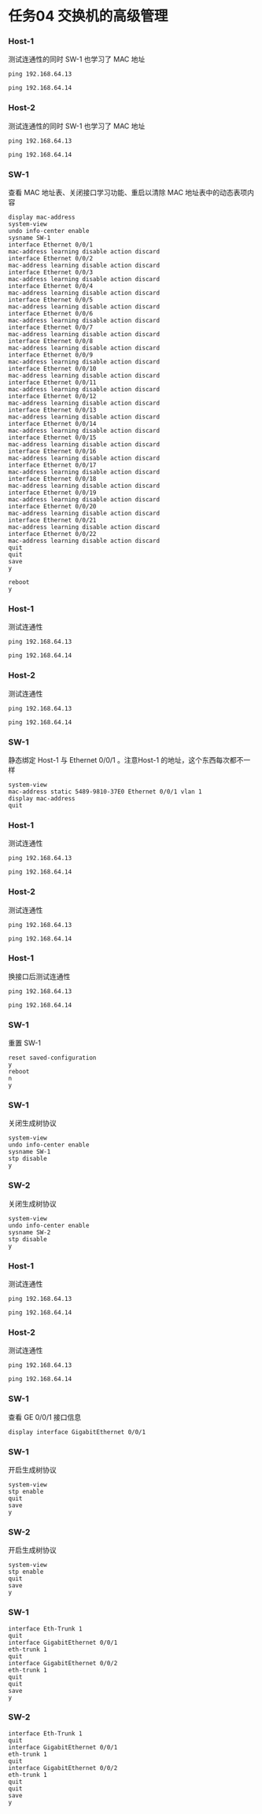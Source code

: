 # 任务04 交换机的高级管理

### Host-1

测试连通性的同时 SW-1 也学习了 MAC 地址

```
ping 192.168.64.13
```

```
ping 192.168.64.14
```

### Host-2

测试连通性的同时 SW-1 也学习了 MAC 地址

```
ping 192.168.64.13
```

```
ping 192.168.64.14
```

### SW-1

查看 MAC 地址表、关闭接口学习功能、重启以清除 MAC 地址表中的动态表项内容

```
display mac-address
system-view
undo info-center enable
sysname SW-1
interface Ethernet 0/0/1
mac-address learning disable action discard
interface Ethernet 0/0/2
mac-address learning disable action discard
interface Ethernet 0/0/3
mac-address learning disable action discard
interface Ethernet 0/0/4
mac-address learning disable action discard
interface Ethernet 0/0/5
mac-address learning disable action discard
interface Ethernet 0/0/6
mac-address learning disable action discard
interface Ethernet 0/0/7
mac-address learning disable action discard
interface Ethernet 0/0/8
mac-address learning disable action discard
interface Ethernet 0/0/9
mac-address learning disable action discard
interface Ethernet 0/0/10
mac-address learning disable action discard
interface Ethernet 0/0/11
mac-address learning disable action discard
interface Ethernet 0/0/12
mac-address learning disable action discard
interface Ethernet 0/0/13
mac-address learning disable action discard
interface Ethernet 0/0/14
mac-address learning disable action discard
interface Ethernet 0/0/15
mac-address learning disable action discard
interface Ethernet 0/0/16
mac-address learning disable action discard
interface Ethernet 0/0/17
mac-address learning disable action discard
interface Ethernet 0/0/18
mac-address learning disable action discard
interface Ethernet 0/0/19
mac-address learning disable action discard
interface Ethernet 0/0/20
mac-address learning disable action discard
interface Ethernet 0/0/21
mac-address learning disable action discard
interface Ethernet 0/0/22
mac-address learning disable action discard
quit
quit
save
y

reboot
y

```

### Host-1

测试连通性

```
ping 192.168.64.13
```

```
ping 192.168.64.14
```

### Host-2

测试连通性

```
ping 192.168.64.13
```

```
ping 192.168.64.14
```

### SW-1

静态绑定 Host-1 与 Ethernet 0/0/1 。注意Host-1 的地址，这个东西每次都不一样

```
system-view
mac-address static 5489-9810-37E0 Ethernet 0/0/1 vlan 1
display mac-address
quit

```

### Host-1

测试连通性

```
ping 192.168.64.13
```

```
ping 192.168.64.14
```

### Host-2

测试连通性

```
ping 192.168.64.13
```

```
ping 192.168.64.14
```

### Host-1

换接口后测试连通性

```
ping 192.168.64.13
```

```
ping 192.168.64.14
```

### SW-1

重置 SW-1

```
reset saved-configuration
y
reboot
n
y

```

### SW-1

关闭生成树协议

```
system-view
undo info-center enable
sysname SW-1
stp disable
y

```

### SW-2

关闭生成树协议

```
system-view
undo info-center enable
sysname SW-2
stp disable
y

```

### Host-1

测试连通性

```
ping 192.168.64.13
```

```
ping 192.168.64.14
```

### Host-2

测试连通性

```
ping 192.168.64.13
```

```
ping 192.168.64.14
```

### SW-1

查看 GE 0/0/1 接口信息

```
display interface GigabitEthernet 0/0/1
```

### SW-1

开启生成树协议

```
system-view
stp enable
quit
save
y

```

### SW-2

开启生成树协议

```
system-view
stp enable
quit
save
y

```

### SW-1

```
interface Eth-Trunk 1
quit
interface GigabitEthernet 0/0/1
eth-trunk 1
quit
interface GigabitEthernet 0/0/2
eth-trunk 1
quit
quit
save
y

```

### SW-2

```
interface Eth-Trunk 1
quit
interface GigabitEthernet 0/0/1
eth-trunk 1
quit
interface GigabitEthernet 0/0/2
eth-trunk 1
quit
quit
save
y

```













